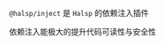 <!--intro-->

`@halsp/inject` 是 `Halsp` 的依赖注入插件

依赖注入能极大的提升代码可读性与安全性

<!--intro-end-->

<!--install-->
